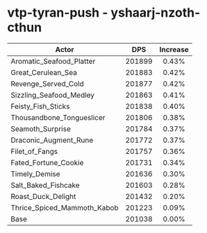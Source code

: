 # vtp-tyran-push - yshaarj-nzoth-cthun
| Actor | DPS | Increase |
|---|:---:|:---:|
|Aromatic_Seafood_Platter|201899|0.43%|
|Great_Cerulean_Sea|201883|0.42%|
|Revenge_Served_Cold|201877|0.42%|
|Sizzling_Seafood_Medley|201863|0.41%|
|Feisty_Fish_Sticks|201838|0.40%|
|Thousandbone_Tongueslicer|201806|0.38%|
|Seamoth_Surprise|201784|0.37%|
|Draconic_Augment_Rune|201772|0.37%|
|Filet_of_Fangs|201757|0.36%|
|Fated_Fortune_Cookie|201731|0.34%|
|Timely_Demise|201636|0.30%|
|Salt_Baked_Fishcake|201603|0.28%|
|Roast_Duck_Delight|201432|0.20%|
|Thrice_Spiced_Mammoth_Kabob|201223|0.09%|
|Base|201038|0.00%|
